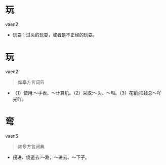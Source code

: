 # 玩
vaen2
- 玩耍；过头的玩耍，或者是不正经的玩耍。

# 玩
vaen2
> 如皋方言词典
- （1）使用:～手表、～计算机。（2）采取:～头、～甩。（3）花销:把钱总～吖光吖。

# 弯
vaen5
> 如皋方言词典
- 拐进、绕道去:～路，～进去、～下子。

